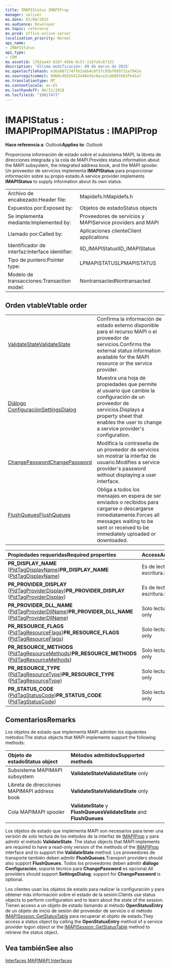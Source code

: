 ```yaml
---
title: IMAPIStatus IMAPIProp
manager: soliver
ms.date: 03/09/2015
ms.audience: Developer
ms.topic: reference
ms.prod: office-online-server
localization_priority: Normal
api_name:
- IMAPIStatus
api_type:
- COM
ms.assetid: 17b2aa43-0267-45b6-8c57-11b7a5c67333
description: 'Última modificación: 09 de marzo de 2015'
ms.openlocfilehash: e36a987174ffb2abb4c0f5fc95bf695f31af942e
ms.sourcegitcommit: 9d60cd82b5413446e5bc8ace2cd689f683fb41a7
ms.translationtype: MT
ms.contentlocale: es-ES
ms.lasthandoff: 06/11/2018
ms.locfileid: "19817473"
---
```

# <a name="imapistatus--imapiprop"></a><span data-ttu-id="37430-103">IMAPIStatus : IMAPIProp</span><span class="sxs-lookup"><span data-stu-id="37430-103">IMAPIStatus : IMAPIProp</span></span>

  
  
<span data-ttu-id="37430-104">**Hace referencia a**: Outlook</span><span class="sxs-lookup"><span data-stu-id="37430-104">**Applies to**: Outlook</span></span> 
  
<span data-ttu-id="37430-105">Proporciona información de estado sobre el subsistema MAPI, la libreta de direcciones integrada y la cola de MAPI.</span><span class="sxs-lookup"><span data-stu-id="37430-105">Provides status information about the MAPI subsystem, the integrated address book, and the MAPI spooler.</span></span> <span data-ttu-id="37430-106">Un proveedor de servicios implementa **IMAPIStatus** para proporcionar información sobre su propio estado.</span><span class="sxs-lookup"><span data-stu-id="37430-106">A service provider implements **IMAPIStatus** to supply information about its own status.</span></span> 
  
|||
|:-----|:-----|
|<span data-ttu-id="37430-107">Archivo de encabezado:</span><span class="sxs-lookup"><span data-stu-id="37430-107">Header file:</span></span>  <br/> |<span data-ttu-id="37430-108">Mapidefs.h</span><span class="sxs-lookup"><span data-stu-id="37430-108">Mapidefs.h</span></span>  <br/> |
|<span data-ttu-id="37430-109">Expuestos por:</span><span class="sxs-lookup"><span data-stu-id="37430-109">Exposed by:</span></span>  <br/> |<span data-ttu-id="37430-110">Objetos de estado</span><span class="sxs-lookup"><span data-stu-id="37430-110">Status objects</span></span>  <br/> |
|<span data-ttu-id="37430-111">Se implementa mediante:</span><span class="sxs-lookup"><span data-stu-id="37430-111">Implemented by:</span></span>  <br/> |<span data-ttu-id="37430-112">Proveedores de servicios y MAPI</span><span class="sxs-lookup"><span data-stu-id="37430-112">Service providers and MAPI</span></span>  <br/> |
|<span data-ttu-id="37430-113">Llamado por:</span><span class="sxs-lookup"><span data-stu-id="37430-113">Called by:</span></span>  <br/> |<span data-ttu-id="37430-114">Aplicaciones cliente</span><span class="sxs-lookup"><span data-stu-id="37430-114">Client applications</span></span>  <br/> |
|<span data-ttu-id="37430-115">Identificador de interfaz:</span><span class="sxs-lookup"><span data-stu-id="37430-115">Interface identifier:</span></span>  <br/> |<span data-ttu-id="37430-116">IID_IMAPIStatus</span><span class="sxs-lookup"><span data-stu-id="37430-116">IID_IMAPIStatus</span></span>  <br/> |
|<span data-ttu-id="37430-117">Tipo de puntero:</span><span class="sxs-lookup"><span data-stu-id="37430-117">Pointer type:</span></span>  <br/> |<span data-ttu-id="37430-118">LPMAPISTATUS</span><span class="sxs-lookup"><span data-stu-id="37430-118">LPMAPISTATUS</span></span>  <br/> |
|<span data-ttu-id="37430-119">Modelo de transacciones:</span><span class="sxs-lookup"><span data-stu-id="37430-119">Transaction model:</span></span>  <br/> |<span data-ttu-id="37430-120">Nontransacted</span><span class="sxs-lookup"><span data-stu-id="37430-120">Nontransacted</span></span>  <br/> |
   
## <a name="vtable-order"></a><span data-ttu-id="37430-121">Orden vtable</span><span class="sxs-lookup"><span data-stu-id="37430-121">Vtable order</span></span>

|||
|:-----|:-----|
|[<span data-ttu-id="37430-122">ValidateState</span><span class="sxs-lookup"><span data-stu-id="37430-122">ValidateState</span></span>](imapistatus-validatestate.md) <br/> |<span data-ttu-id="37430-123">Confirma la información de estado externo disponible para el recurso MAPI o el proveedor de servicios.</span><span class="sxs-lookup"><span data-stu-id="37430-123">Confirms the external status information available for the MAPI resource or the service provider.</span></span>  <br/> |
|[<span data-ttu-id="37430-124">Diálogo Configuración</span><span class="sxs-lookup"><span data-stu-id="37430-124">SettingsDialog</span></span>](imapistatus-settingsdialog.md) <br/> |<span data-ttu-id="37430-125">Muestra una hoja de propiedades que permite al usuario que cambie la configuración de un proveedor de servicios.</span><span class="sxs-lookup"><span data-stu-id="37430-125">Displays a property sheet that enables the user to change a service provider's configuration.</span></span>  <br/> |
|[<span data-ttu-id="37430-126">ChangePassword</span><span class="sxs-lookup"><span data-stu-id="37430-126">ChangePassword</span></span>](imapistatus-changepassword.md) <br/> |<span data-ttu-id="37430-127">Modifica la contraseña de un proveedor de servicios sin mostrar la interfaz de usuario.</span><span class="sxs-lookup"><span data-stu-id="37430-127">Modifies a service provider's password without displaying a user interface.</span></span>  <br/> |
|[<span data-ttu-id="37430-128">FlushQueues</span><span class="sxs-lookup"><span data-stu-id="37430-128">FlushQueues</span></span>](imapistatus-flushqueues.md) <br/> |<span data-ttu-id="37430-129">Obliga a todos los mensajes en espera de ser enviados o recibidos para cargarse o descargarse inmediatamente.</span><span class="sxs-lookup"><span data-stu-id="37430-129">Forces all messages waiting to be sent or received to be immediately uploaded or downloaded.</span></span>  <br/> |
   
|<span data-ttu-id="37430-130">**Propiedades requeridas**</span><span class="sxs-lookup"><span data-stu-id="37430-130">**Required properties**</span></span>|<span data-ttu-id="37430-131">**Access**</span><span class="sxs-lookup"><span data-stu-id="37430-131">**Access**</span></span>|
|:-----|:-----|
|<span data-ttu-id="37430-132">**PR_DISPLAY_NAME** ([PidTagDisplayName](pidtagdisplayname-canonical-property.md))</span><span class="sxs-lookup"><span data-stu-id="37430-132">**PR_DISPLAY_NAME** ([PidTagDisplayName](pidtagdisplayname-canonical-property.md))</span></span>  <br/> |<span data-ttu-id="37430-133">Es de lectura y escritura.</span><span class="sxs-lookup"><span data-stu-id="37430-133">Read/write</span></span>  <br/> |
|<span data-ttu-id="37430-134">**PR_PROVIDER_DISPLAY** ([PidTagProviderDisplay](pidtagproviderdisplay-canonical-property.md))</span><span class="sxs-lookup"><span data-stu-id="37430-134">**PR_PROVIDER_DISPLAY** ([PidTagProviderDisplay](pidtagproviderdisplay-canonical-property.md))</span></span>  <br/> |<span data-ttu-id="37430-135">Es de lectura y escritura.</span><span class="sxs-lookup"><span data-stu-id="37430-135">Read/write</span></span>  <br/> |
|<span data-ttu-id="37430-136">**PR_PROVIDER_DLL_NAME** ([PidTagProviderDllName](pidtagproviderdllname-canonical-property.md))</span><span class="sxs-lookup"><span data-stu-id="37430-136">**PR_PROVIDER_DLL_NAME** ([PidTagProviderDllName](pidtagproviderdllname-canonical-property.md))</span></span>  <br/> |<span data-ttu-id="37430-137">Solo lectura</span><span class="sxs-lookup"><span data-stu-id="37430-137">Read-only</span></span>  <br/> |
|<span data-ttu-id="37430-138">**PR_RESOURCE_FLAGS** ([PidTagResourceFlags](pidtagresourceflags-canonical-property.md))</span><span class="sxs-lookup"><span data-stu-id="37430-138">**PR_RESOURCE_FLAGS** ([PidTagResourceFlags](pidtagresourceflags-canonical-property.md))</span></span>  <br/> |<span data-ttu-id="37430-139">Solo lectura</span><span class="sxs-lookup"><span data-stu-id="37430-139">Read-only</span></span>  <br/> |
|<span data-ttu-id="37430-140">**PR_RESOURCE_METHODS** ([PidTagResourceMethods](pidtagresourcemethods-canonical-property.md))</span><span class="sxs-lookup"><span data-stu-id="37430-140">**PR_RESOURCE_METHODS** ([PidTagResourceMethods](pidtagresourcemethods-canonical-property.md))</span></span>  <br/> |<span data-ttu-id="37430-141">Solo lectura</span><span class="sxs-lookup"><span data-stu-id="37430-141">Read-only</span></span>  <br/> |
|<span data-ttu-id="37430-142">**PR_RESOURCE_TYPE** ([PidTagResourceType](pidtagresourcetype-canonical-property.md))</span><span class="sxs-lookup"><span data-stu-id="37430-142">**PR_RESOURCE_TYPE** ([PidTagResourceType](pidtagresourcetype-canonical-property.md))</span></span>  <br/> |<span data-ttu-id="37430-143">Solo lectura</span><span class="sxs-lookup"><span data-stu-id="37430-143">Read-only</span></span>  <br/> |
|<span data-ttu-id="37430-144">**PR_STATUS_CODE** ([PidTagStatusCode](pidtagstatuscode-canonical-property.md))</span><span class="sxs-lookup"><span data-stu-id="37430-144">**PR_STATUS_CODE** ([PidTagStatusCode](pidtagstatuscode-canonical-property.md))</span></span>  <br/> |<span data-ttu-id="37430-145">Solo lectura</span><span class="sxs-lookup"><span data-stu-id="37430-145">Read-only</span></span>  <br/> |
   
## <a name="remarks"></a><span data-ttu-id="37430-146">Comentarios</span><span class="sxs-lookup"><span data-stu-id="37430-146">Remarks</span></span>

<span data-ttu-id="37430-147">Los objetos de estado que implementa MAPI admiten los siguientes métodos:</span><span class="sxs-lookup"><span data-stu-id="37430-147">The status objects that MAPI implements support the following methods:</span></span>
  
|<span data-ttu-id="37430-148">**Objeto de estado**</span><span class="sxs-lookup"><span data-stu-id="37430-148">**Status object**</span></span>|<span data-ttu-id="37430-149">**Métodos admitidos**</span><span class="sxs-lookup"><span data-stu-id="37430-149">**Supported methods**</span></span>|
|:-----|:-----|
|<span data-ttu-id="37430-150">Subsistema MAPI</span><span class="sxs-lookup"><span data-stu-id="37430-150">MAPI subsystem</span></span>  <br/> |<span data-ttu-id="37430-151">**ValidateState**</span><span class="sxs-lookup"><span data-stu-id="37430-151">**ValidateState** only</span></span>  <br/> |
|<span data-ttu-id="37430-152">Libreta de direcciones MAPI</span><span class="sxs-lookup"><span data-stu-id="37430-152">MAPI address book</span></span>  <br/> |<span data-ttu-id="37430-153">**ValidateState**</span><span class="sxs-lookup"><span data-stu-id="37430-153">**ValidateState** only</span></span>  <br/> |
|<span data-ttu-id="37430-154">Cola MAPI</span><span class="sxs-lookup"><span data-stu-id="37430-154">MAPI spooler</span></span>  <br/> |<span data-ttu-id="37430-155">**ValidateState** y **FlushQueues**</span><span class="sxs-lookup"><span data-stu-id="37430-155">**ValidateState** and **FlushQueues**</span></span> <br/> |
   
<span data-ttu-id="37430-156">Los objetos de estado que implementa MAPI son necesarios para tener una versión de solo lectura de los métodos de la interfaz de [IMAPIProp](imapipropiunknown.md) y para admitir el método **ValidateState** .</span><span class="sxs-lookup"><span data-stu-id="37430-156">The status objects that MAPI implements are required to have a read-only version of the methods of the [IMAPIProp](imapipropiunknown.md) interface and to support the **ValidateState** method.</span></span> <span data-ttu-id="37430-157">Los proveedores de transporte también deben admitir **FlushQueues**.</span><span class="sxs-lookup"><span data-stu-id="37430-157">Transport providers should also support **FlushQueues**.</span></span> <span data-ttu-id="37430-158">Todos los proveedores deben admitir **diálogo Configuración**; soporte técnico para **ChangePassword** es opcional.</span><span class="sxs-lookup"><span data-stu-id="37430-158">All providers should support **SettingsDialog**; support for **ChangePassword** is optional.</span></span> 
  
<span data-ttu-id="37430-159">Los clientes usan los objetos de estado para realizar la configuración y para obtener más información sobre el estado de la sesión.</span><span class="sxs-lookup"><span data-stu-id="37430-159">Clients use status objects to perform configuration and to learn about the state of the session.</span></span> <span data-ttu-id="37430-160">Tienen acceso a un objeto de estado llamando al método **OpenStatusEntry** de un objeto de inicio de sesión del proveedor de servicio o el método [IMAPISession::GetStatusTable](imapisession-getstatustable.md) para recuperar el objeto de estado.</span><span class="sxs-lookup"><span data-stu-id="37430-160">They access a status object by calling the **OpenStatusEntry** method of a service provider logon object or the [IMAPISession::GetStatusTable](imapisession-getstatustable.md) method to retrieve the status object.</span></span> 
  
## <a name="see-also"></a><span data-ttu-id="37430-161">Vea también</span><span class="sxs-lookup"><span data-stu-id="37430-161">See also</span></span>



[<span data-ttu-id="37430-162">Interfaces MAPI</span><span class="sxs-lookup"><span data-stu-id="37430-162">MAPI Interfaces</span></span>](mapi-interfaces.md)

